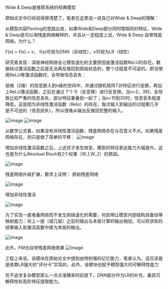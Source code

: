 Wide & Deep是推荐系统的经典模型

原始论文中已经说得很清楚了，笔者在这里说一说自己对Wide & Deep的理解：

从模型内容Pooling的思路出发，如果Wide和Deep部分同时喂相同的特征，Wide & Deep是可以用残差网络解释的，并且从一定程度上说，Wide & Deep 自带残差网络。为什么？

F(x) = f(x) + x， f(x)可视为DNN（非线性），x可视为LR（线性）

研究者发现：深层神经网络会让模型退化的主要原因是激活函数ReLU的存在。数据经过激活函数之后是无法再反推回到原始状态的，整个过程是不可逆的。即当使用ReLU等激活函数时，会导致信息丢失：

低维（2维）的信息嵌入到n维的空间中，并通过随机矩阵T对特征进行变换，再加上ReLU激活函数，之后在通过 T^(-1)（反变换）进行反变换。当n=2，3时，会导致比较严重的信息丢失，部分特征重叠到一起了；当n=15到30时，信息丢失程度降低。这是因为非线性激活函数（Relu）的存在，每次输入到输出的过程都几乎是不可逆的（信息损失），所以很难从输出反推回完整的输入。

![image](https://user-images.githubusercontent.com/68730894/115326678-3b8fba80-a1c0-11eb-8d74-f4c277a113d8.png)
![image](https://user-images.githubusercontent.com/68730894/115326683-3fbbd800-a1c0-11eb-945c-e6837d54005d.png)

从数学公式看，如果没有非线性激活函数，残差网络存在与否意义不大。如果残差网络存在，则只是做了简单的平移：
![image](https://user-images.githubusercontent.com/68730894/115326716-5104e480-a1c0-11eb-86a6-9783845b408c.png)

增加非线性激活函数之后，上述式子发生改变，模型的特征表达能力大幅提升。这也是为什么Residual Block有2个权重（W_1,W_2）的原因。

![image](https://user-images.githubusercontent.com/68730894/115326744-5eba6a00-a1c0-11eb-8d64-7a0cd29f1c28.png)

残差网络升级扩展，数学上证明：
原始残差网络

![image](https://user-images.githubusercontent.com/68730894/115329746-557fcc00-a1c5-11eb-859e-a0871c94a291.png)

增加非线性激活

![image](https://user-images.githubusercontent.com/68730894/115329737-50228180-a1c5-11eb-9b83-280ac2fbe376.png)


为了实现一直堆叠网络而不发生网络退化的需要，何凯明让模型内部结构具备恒等映射能力：将上一层（或几层）之前的输出与本层计算的输出相加，可以将求和的结果输入到激活函数中做为本层的输出。

![image](https://user-images.githubusercontent.com/68730894/115329308-b6f36b00-a1c4-11eb-8663-ea1adf866b6e.png)

此外，FM也自带残差网络效果
![image](https://user-images.githubusercontent.com/68730894/115329578-13568a80-a1c5-11eb-9b34-871b845fdfd9.png)

工程上来说，该模块在原始论文中提到由特别强的记忆能力，笔者认为，这应该是是依靠LR强大的“评分卡”实现的，此外，该模块也赋予模型强大的可解释性能力

在不追求复杂模型那么一点点准确率的前提下，DNN部分作为LR的补充，兼具可解释性和高阶特征提取能力。
